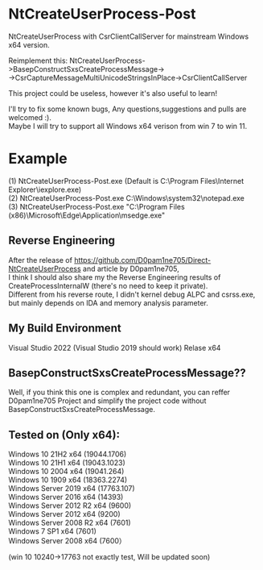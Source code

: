 # NtCreateUserProcess-Post
NtCreateUserProcess with CsrClientCallServer for mainstream Windows x64 version.  

Reimplement this: NtCreateUserProcess->BasepConstructSxsCreateProcessMessage->  
->CsrCaptureMessageMultiUnicodeStringsInPlace->CsrClientCallServer

This project could be useless, however it's also useful to learn!  

I'll try to fix some known bugs, Any questions,suggestions and pulls are welcomed :).  
Maybe I will try to support all Windows x64 verison from win 7 to win 11.  

# Example
(1) NtCreateUserProcess-Post.exe (Default is C:\Program Files\Internet Explorer\iexplore.exe)  
(2) NtCreateUserProcess-Post.exe C:\Windows\system32\notepad.exe  
(3) NtCreateUserProcess-Post.exe "C:\Program Files (x86)\Microsoft\Edge\Application\msedge.exe"  

## Reverse Engineering
After the release of https://github.com/D0pam1ne705/Direct-NtCreateUserProcess and article by D0pam1ne705,  
I think I should also share my the Reverse Engineering results of CreateProcessInternalW (there's no need to keep it private).  
Different from his reverse route, I didn't kernel debug ALPC and csrss.exe,  
but mainly depends on IDA and memory analysis parameter.

## My Build Environment
Visual Studio 2022 (Visual Studio 2019 should work)
Relase x64

## BasepConstructSxsCreateProcessMessage??
Well, if you think this one is complex and redundant, you can reffer D0pam1ne705 Project 
and simplify the project code without BasepConstructSxsCreateProcessMessage.

## Tested on (Only x64):
 Windows 10 21H2 x64 (19044.1706)  
 Windows 10 21H1 x64 (19043.1023)  
 Windows 10 2004 x64 (19041.264)  
 Windows 10 1909 x64 (18363.2274)  
 Windows Server 2019 x64 (17763.107)  
 Windows Server 2016 x64 (14393)  
 Windows Server 2012 R2 x64 (9600)  
 Windows Server 2012 x64 (9200)  
 Windows Server 2008 R2 x64 (7601)  
 Windows 7 SP1 x64 (7601)  
 Windows Server 2008 x64 (7600）  
 
(win 10 10240->17763 not exactly test, Will be updated soon)
